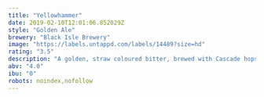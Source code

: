 ```yaml
---
title: "Yellowhammer"
date: 2019-02-10T12:01:06.852029Z
style: "Golden Ale"
brewery: "Black Isle Brewery"
image: "https://labels.untappd.com/labels/14489?size=hd"
rating: "3.5"
description: "A golden, straw coloured bitter, brewed with Cascade hops adding a flinty, grapefruit aroma that is deliciously refreshing."
abv: "4.0"
ibu: "0"
robots: noindex,nofollow
---
```

